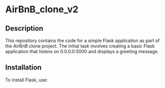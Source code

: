 # AirBnB_clone_v2

## Description
This repository contains the code for a simple Flask application as part of the AirBnB clone project. The initial task involves creating a basic Flask application that listens on 0.0.0.0:5000 and displays a greeting message.

## Installation
To install Flask, use:
